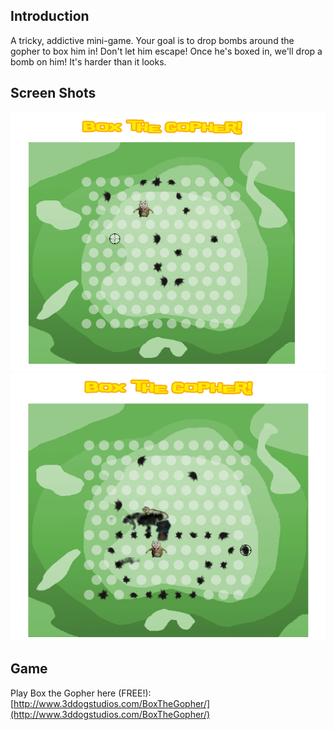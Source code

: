 ## Introduction

A tricky, addictive mini-game. Your goal is to drop bombs around the gopher to box him in! Don't let him escape! Once he's boxed in, we'll drop a bomb on him! It's harder than it looks.

## Screen Shots

![BTG1.png](/media/migrated_media-BTG1.png) ![BTG2.png](/media/migrated_media-BTG2.png)

## Game

Play Box the Gopher here (FREE!): [http://www.3ddogstudios.com/BoxTheGopher/](http://www.3ddogstudios.com/BoxTheGopher/)
